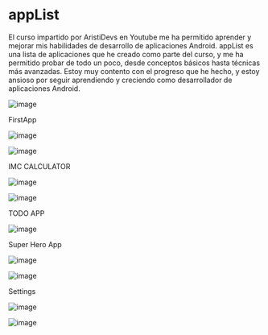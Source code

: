 # appList

El curso impartido por AristiDevs en Youtube me ha permitido aprender y mejorar mis habilidades de desarrollo de aplicaciones Android. appList es una lista de aplicaciones que he creado como parte del curso, y me ha permitido probar de todo un poco, desde conceptos básicos hasta técnicas más avanzadas. Estoy muy contento con el progreso que he hecho, y estoy ansioso por seguir aprendiendo y creciendo como desarrollador de aplicaciones Android.


![image](https://github.com/GColina/appList/assets/121101574/466e9e88-eaae-4cfe-8402-b12eaed3280d)

FirstApp

![image](https://github.com/GColina/appList/assets/121101574/b194882b-47e2-40cc-846c-4ac619b569fb)

![image](https://github.com/GColina/appList/assets/121101574/86b57644-2b48-4e53-a7af-68f974e9057f)

IMC CALCULATOR

![image](https://github.com/GColina/appList/assets/121101574/f36cc0b4-5665-433e-b023-ee66e1a96ce2)

![image](https://github.com/GColina/appList/assets/121101574/86dbf7cd-3dee-424f-8ee5-419d9cf0f104)

TODO APP 

![image](https://github.com/GColina/appList/assets/121101574/40702d19-a29c-45d6-a1d8-fca34b8afdf7)

Super Hero App

![image](https://github.com/GColina/appList/assets/121101574/4b779261-f223-438d-a36e-4a04e364f736)

![image](https://github.com/GColina/appList/assets/121101574/b86505d4-8d70-4359-97b7-3e73f8db6f25)

Settings

![image](https://github.com/GColina/appList/assets/121101574/9d1a83dd-6884-4a45-a350-cd4240e14f38)


![image](https://github.com/GColina/appList/assets/121101574/230a4c04-76dd-48e2-9288-baba7f27e21f)





